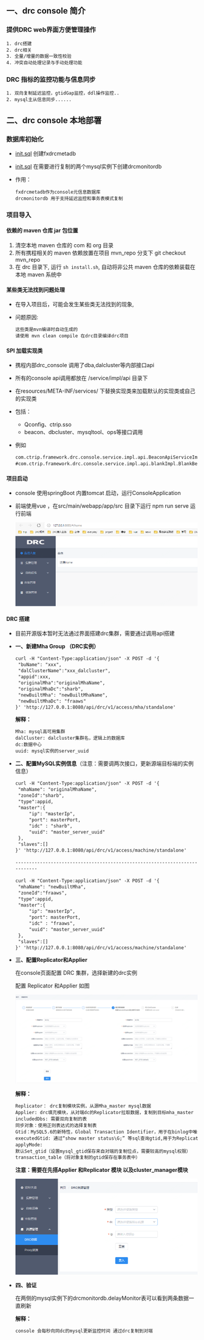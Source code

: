 ## 一、drc console 简介

### 提供DRC web界面方便管理操作
```txt
1. drc搭建
2. drc相关
3. 全量/增量的数据一致性校验
4. 冲突自动处理记录与手动处理功能
```

### DRC 指标的监控功能与信息同步

```txt
1. 双向复制延迟监控，gtidGap监控，ddl操作监控..
2. mysql主从信息同步......
```

## 二、drc console 本地部署

### 数据库初始化
- [init.sql](/console/src/test/resources/db/init.sql) 创建fxdrcmetadb 

- [init.sql](/console/src/test/resources/db/init.sql) 在需要进行复制的两个mysql实例下创建drcmonitordb 

- 作用：

  ```
  fxdrcmetadb作为console元信息数据库
  drcmonitordb 用于支持延迟监控和事务表模式复制
  ```

### 项目导入

#### 依赖的 maven 仓库 jar 包位置

1. 清空本地 maven 仓库的 com 和 org 目录
2. 所有携程相关的 maven 依赖放置在项目 mvn_repo 分支下
   git checkout mvn_repo
3. 在 drc 目录下, 运行 `sh install.sh`, 自动将非公共 maven 仓库的依赖装载在本地 maven 系统中

#### 某些类无法找到问题处理

- 在导入项目后，可能会发生某些类无法找到的现象,

- 问题原因:

  ```txt
  这些类是mvn编译时自动生成的
  请使用 mvn clean compile 在drc目录编译drc项目
  ```

#### SPI 加载实现类

- 携程内部drc_console 调用了dba,dalcluster等内部接口api

- 所有的console api调用都放在 /service/impl/api 目录下

- 在resources/META-INF/services/ 下替换实现类来加载默认的实现类或自己的实现类

- 包括：

  - Qconfig、ctrip.sso
  - beacon、dbcluster、mysqltool、ops等接口调用

- 例如

  ```txt
  com.ctrip.framework.drc.console.service.impl.api.BeaconApiServiceImpl
  #com.ctrip.framework.drc.console.service.impl.api.blankImpl.BlankBeaconApiServiceImpl
  ```


#### 项目启动

- console 使用springBoot 内置tomcat 启动，运行ConsoleApplication

- 前端使用vue ，在src/main/webapp/app/src 目录下运行 npm run serve 运行前端

  <img src="/docs/zh/images/drc_console_home.png" style="zoom: 80%;" />

#### DRC 搭建

- 目前开源版本暂时无法通过界面搭建drc集群，需要通过调用api搭建

- **一、新建Mha Group （DRC实例）**

  ```shell
  curl -H "Content-Type:application/json" -X POST -d '{
   "buName": "xxx",
   "dalClusterName":"xxx_dalcluster",
   "appid":xxx,
   "originalMha":"originalMhaName",
   "originalMhaDc":"sharb",
   "newBuiltMha": "newBuiltMhaName",
   "newBuiltMhaDc": "fraaws"
  }' 'http://127.0.0.1:8080/api/drc/v1/access/mha/standalone'
  
  ```

  **解释：**

  ```txt
  Mha: mysql高可用集群
  dalCluster: dalcluster集群名，逻辑上的数据库
  dc:数据中心
  uuid: mysql实例的server_uuid
  ```

  

- **二、配置MySQL实例信息**（注意：需要调两次接口，更新源端目标端的实例信息）
  
    ```shell
    curl -H "Content-Type:application/json" -X POST -d '{
     "mhaName": "originalMhaName",
     "zoneId":"sharb",
     "type":appid,
     "master":{
         "ip": "masterIp",
         "port": masterPort,
         "idc" : "sharb",
         "uuid": "master_server_uuid"
     },
     "slaves":[]
    }' 'http://127.0.0.1:8080/api/drc/v1/access/machine/standalone'
    
    ---------------------------------------------------------------------------
    
    curl -H "Content-Type:application/json" -X POST -d '{
     "mhaName": "newBuiltMha",
     "zoneId":"fraaws",
     "type":appid,
     "master":{
         "ip": "masterIp",
         "port": masterPort,
         "idc" : "fraaws",
         "uuid": "master_server_uuid"
     },
     "slaves":[]
    }' 'http://127.0.0.1:8080/api/drc/v1/access/machine/standalone'

- **三、配置Replicator和Applier**

  在console页面配置 DRC 集群，选择新建的drc实例 

  配置 Replicator 和Applier 如图

  <img src="/docs/zh/images/drc_console_AR.png" style="zoom:90%;" />

  **解释：**

  ```txt
  Replicator： drc复制模块实例，从源Mha_master mysql数据
  Applier: drc填充模块，从对端dc的Replicator拉取数据，复制到目标mha_master
  includedDbs: 需要双向复制的表
  同步对象：使用正则表达式的选择复制表
  Gtid：MySQL5.6的新特性，Global Transaction Identifier，用于在binlog中唯一标识一个事务,可以理解为位点
  executedGtid: 通过“show master status\G;” 等sql查询gtid,用于为Replicator拉取binlog的初始点定位
  applyMode:
  默认Set_gtid（设置mysql_gtid保存来自对端的复制位点，需要较高的mysql权限）
  transaction_table（将对象复制的gtid保存在事务表中）
  ```

  **注意：需要在先搭Applier 和Replicator 模块 以及cluster_manager模块**

  <img src="/docs/zh/images/drc_console_resource.png" alt="image-20211208142140296" style="zoom: 67%;" />

- **四、验证**

  在两侧的mysql实例下的drcmonitordb.delayMonitor表可以看到两条数据一直刷新

  **解释：**

  ```txt
  console 会每秒向同dc的mysql更新监控时间 通过drc复制到对端
  ```

  